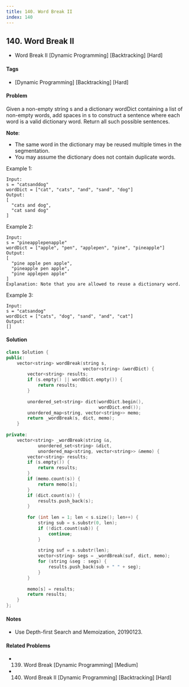 ```yaml
---
title: 140. Word Break II
index: 140
---
```


## 140. Word Break II
- Word Break II [Dynamic Programming] [Backtracking] [Hard]

#### Tags
- [Dynamic Programming] [Backtracking] [Hard]

#### Problem
Given a non-empty string s and a dictionary wordDict containing a list of non-empty words, add spaces in s to construct a sentence where each word is a valid dictionary word. Return all such possible sentences.

**Note**:

- The same word in the dictionary may be reused multiple times in the segmentation.
- You may assume the dictionary does not contain duplicate words.

Example 1:

    Input:
    s = "catsanddog"
    wordDict = ["cat", "cats", "and", "sand", "dog"]
    Output:
    [
      "cats and dog",
      "cat sand dog"
    ]

Example 2:

    Input:
    s = "pineapplepenapple"
    wordDict = ["apple", "pen", "applepen", "pine", "pineapple"]
    Output:
    [
      "pine apple pen apple",
      "pineapple pen apple",
      "pine applepen apple"
    ]
    Explanation: Note that you are allowed to reuse a dictionary word.

Example 3:

    Input:
    s = "catsandog"
    wordDict = ["cats", "dog", "sand", "and", "cat"]
    Output:
    []

#### Solution
``` C++
class Solution {
public:
    vector<string> wordBreak(string s, 
                             vector<string> &wordDict) {
        vector<string> results;
        if (s.empty() || wordDict.empty()) {
            return results;
        }
        
        unordered_set<string> dict(wordDict.begin(), 
                                   wordDict.end());
        unordered_map<string, vector<string>> memo;
        return _wordBreak(s, dict, memo);
    }
    
private:
    vector<string> _wordBreak(string &s, 
            unordered_set<string> &dict, 
            unordered_map<string, vector<string>> &memo) {
        vector<string> results;
        if (s.empty()) {
            return results;
        }
        if (memo.count(s)) {
            return memo[s];
        }
        if (dict.count(s)) {
            results.push_back(s);
        }
        
        for (int len = 1; len < s.size(); len++) {
            string sub = s.substr(0, len);
            if (!dict.count(sub)) {
                continue;
            }
            
            string suf = s.substr(len);
            vector<string> segs = _wordBreak(suf, dict, memo);
            for (string &seg : segs) {
                results.push_back(sub + " " + seg);
            }
        }
        
        memo[s] = results;
        return results;
    }
};
```

#### Notes
- Use Depth-first Search and Memoization, 20190123.

#### Related Problems
- 139. Word Break [Dynamic Programming] [Medium]
- 140. Word Break II [Dynamic Programming] [Backtracking] [Hard]
